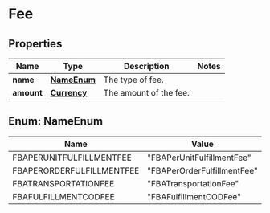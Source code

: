 
# Fee

## Properties
Name | Type | Description | Notes
------------ | ------------- | ------------- | -------------
**name** | [**NameEnum**](#NameEnum) | The type of fee. | 
**amount** | [**Currency**](Currency.md) | The amount of the fee. | 


<a name="NameEnum"></a>
## Enum: NameEnum
Name | Value
---- | -----
FBAPERUNITFULFILLMENTFEE | &quot;FBAPerUnitFulfillmentFee&quot;
FBAPERORDERFULFILLMENTFEE | &quot;FBAPerOrderFulfillmentFee&quot;
FBATRANSPORTATIONFEE | &quot;FBATransportationFee&quot;
FBAFULFILLMENTCODFEE | &quot;FBAFulfillmentCODFee&quot;



